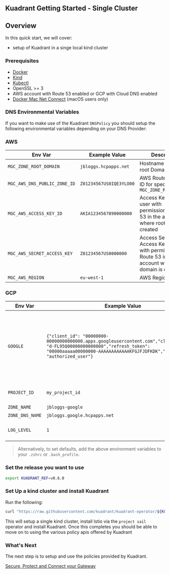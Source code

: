 ## Kuadrant Getting Started - Single Cluster

## Overview 

In this quick start, we will cover: 
- setup of Kuadrant in a singe local kind cluster

### Prerequisites

- [Docker](https://docs.docker.com/engine/install/)
- [Kind](https://kind.sigs.k8s.io/)
- [Kubectl](https://kubernetes.io/docs/tasks/tools/)
- OpenSSL >= 3
- AWS account with Route 53 enabled or GCP with Cloud DNS enabled
- [Docker Mac Net Connect](https://github.com/chipmk/docker-mac-net-connect) (macOS users only)


### DNS Environmental Variables

If you want to make use of the Kuadrant `DNSPolicy` you should setup the following environmental variables depending on your DNS Provider:

### AWS

| Env Var                      | Example Value               | Description                                                                                                 |
|------------------------------|-----------------------------|-------------------------------------------------------------------------------------------------------------|
| `MGC_ZONE_ROOT_DOMAIN`       | `jbloggs.hcpapps.net`       | Hostname for the root Domain                                                                                |
| `MGC_AWS_DNS_PUBLIC_ZONE_ID` | `Z01234567US0IQE3YLO00`     | AWS Route 53 Zone ID for specified `MGC_ZONE_ROOT_DOMAIN`                                                   |
| `MGC_AWS_ACCESS_KEY_ID`      | `AKIA1234567890000000`      | Access Key ID, for user with permissions to Route 53 in the account where root domain is created            |
| `MGC_AWS_SECRET_ACCESS_KEY`  | `Z01234567US0000000`        | Access Secret Access Key, for user with permissions to Route 53 in the account where root domain is created |
| `MGC_AWS_REGION`             | `eu-west-1`                 | AWS Region                                                                                                  |

### GCP

   | Env Var                 | Example Value          | Description                                                    |
   |-------------------------|------------------------|----------------------------------------------------------------|
   | `GOOGLE`     | `{"client_id": "00000000-00000000000000.apps.googleusercontent.com","client_secret": "d-FL95Q00000000000000","refresh_token": "00000aaaaa00000000-AAAAAAAAAAAAKFGJFJDFKDK","type": "authorized_user"}` |  This is the JSON created from either the JSON credentials created by the Google Cloud CLI or a Service account             |
   | `PROJECT_ID` | `my_project_id`   | ID to the google project |
   | `ZONE_NAME`       | `jbloggs-google`   | Zone name                          |
   | `ZONE_DNS_NAME` | `jbloggs.google.hcpapps.net`   | DNS name                        |
   | `LOG_LEVEL`              | `1`                     | Log level for the Controller                          |

>Alternatively, to set defaults, add the above environment variables to your `.zshrc` or `.bash_profile`.

### Set the release you want to use 

```bash
export KUADRANT_REF=v0.6.0
```

### Set Up a kind cluster and install Kuadrant

Run the following:

```bash
curl "https://raw.githubusercontent.com/kuadrant/kuadrant-operator/${KUADRANT_REF}/hack/quickstart-setup.sh" | bash
```
This will setup a single kind cluster, install Istio via the `project sail` operator and install Kuadrant. Once this completes you should be able to move on to using the various policy apis offered by Kuadrant

### What's Next

The next step is to setup and use the policies provided by Kuadrant. 

[Secure, Protect and Connect your Gateway](https://docs.kuadrant.io/kuadrant-operator/docs/how-to/secure-protect-connect/)


